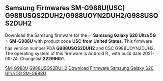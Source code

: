 <h2>Samsung Firmwares SM-G988U(USC) G988USQS2DUH2/G988UOYN2DUH2/G988USQS2DUH2</h2>
Download the Samsung firmware for the ✅ <strong>Samsung Galaxy S20 Ultra 5G </strong> ⭐ <strong>SM-G988U</strong> with product code <strong>USC</strong> <strong> from United States</strong>. This firmware has version number PDA <strong>G988USQS2DUH2</strong> and CSC G988UOYN2DUH2. The operating system of this firmware is Android R , with build date 2021-09-24. Changelist <strong>22299651</strong>.


[SM-G988U](https://samfirm.shop/samsung/model/SM-G988U)
[G988USQS2DUH2](https://samfirm.shop/samsung/pda/G988USQS2DUH2)
[Download Firmware Samsung Galaxy S20 Ultra 5G SM-G988U](https://samfirm.shop/samsung/firmware/459192)
